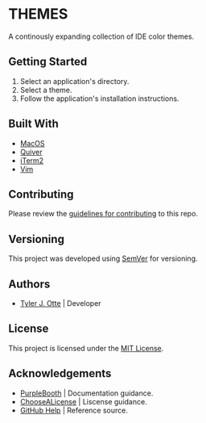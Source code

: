 # THEMES

A continously expanding collection of IDE color themes.

## Getting Started

1. Select an application's directory.
2. Select a theme.
3. Follow the application's installation instructions.

## Built With

* [MacOS](https://apple.com/macos)
* [Quiver](https://github.com/HappenApps/Quiver/wiki)
* [iTerm2](https://iterm2.com)
* [Vim](https://www.vim.org)

## Contributing

Please review the [guidelines for contributing](CONTRIBUTING.md) to this repo.

## Versioning

This project was developed using [SemVer](https://semver.org) for versioning.

## Authors

* [Tyler J. Otte](https://github.com/tylerjotte) | Developer

## License

This project is licensed under the [MIT License](LICENSE.md).

## Acknowledgements

* [PurpleBooth](https://gist.github.com/PurpleBooth/) | Documentation guidance.
* [ChooseALicense](https://choosealicense.com) | Liscense guidance.
* [GitHub Help](https://help.github.com) | Reference source.
